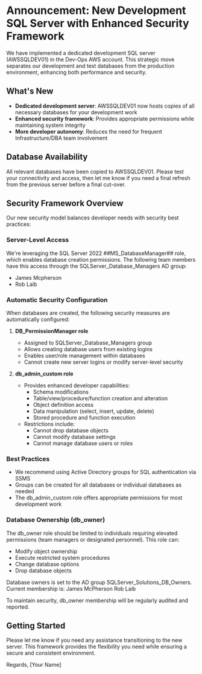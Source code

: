 # Announcement: New Development SQL Server with Enhanced Security Framework


We have implemented a dedicated development SQL server (AWSSQLDEV01) in the Dev-Ops AWS account. This strategic move separates our development and test databases from the production environment, enhancing both performance and security.

## What's New

- **Dedicated development server**: AWSSQLDEV01 now hosts copies of all necessary databases for your development work
- **Enhanced security framework**: Provides appropriate permissions while maintaining system integrity
- **More developer autonomy**: Reduces the need for frequent Infrastructure/DBA team involvement

## Database Availability

All relevant databases have been copied to AWSSQLDEV01. Please test your connectivity and access, then let me know if you need a final refresh from the previous server before a final cut-over.

## Security Framework Overview

Our new security model balances developer needs with security best practices:

### Server-Level Access

We're leveraging the SQL Server 2022 ##MS_DatabaseManager## role, which enables database creation permissions. The following team members have this access through the SQLServer_Database_Managers AD group:
- James Mcpherson
- Rob Laib

### Automatic Security Configuration

When databases are created, the following security measures are automatically configured:

1. **DB_PermissionManager role**
   - Assigned to SQLServer_Database_Managers group
   - Allows creating database users from existing logins
   - Enables user/role management within databases
   - Cannot create new server logins or modify server-level security

2. **db_admin_custom role**
   - Provides enhanced developer capabilities:
     - Schema modifications
     - Table/view/procedure/function creation and alteration
     - Object definition access
     - Data manipulation (select, insert, update, delete)
     - Stored procedure and function execution
   - Restrictions include:
     - Cannot drop database objects
     - Cannot modify database settings
     - Cannot manage database users or roles

### Best Practices

- We recommend using Active Directory groups for SQL authentication via SSMS
- Groups can be created for all databases or individual databases as needed
- The db_admin_custom role offers appropriate permissions for most development work

### Database Ownership (db_owner)

The db_owner role should be limited to individuals requiring elevated permissions (team managers or designated personnel). This role can:
- Modify object ownership
- Execute restricted system procedures
- Change database options
- Drop database objects

Database owners is set to the AD group SQLServer_Solutions_DB_Owners. Current membership is:
James McPherson
Rob Laib

To maintain security, db_owner membership will be regularly audited and reported.

## Getting Started

Please let me know if you need any assistance transitioning to the new server. This framework provides the flexibility you need while ensuring a secure and consistent environment.

Regards,
[Your Name]
